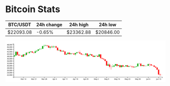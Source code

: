 # Bitcoin Stats

BTC/USDT|24h change|24h high|24h low|
|---|---|---|---|
|$22093.08|-0.65%|$23362.88|$20846.00|

<img src="./chart.svg">
